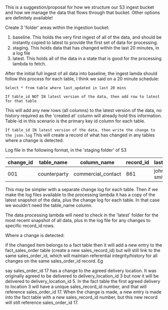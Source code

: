 This is a suggestion/proposal for how we structure our S3 ingest bucket and how we manage the data that flows through that bucket.  Other options are definitely available!


Create 3 'folder' areas within the ingestion bucket:

1. baseline.  This holds the very first ingest of all of the data, and should be instantly copied to latest to provide the first set of data for processing.
2. staging.  This holds data that has changed within the last 20 minutes, in a log file
3. latest.  This holds all of the data in a state that is good for the processing lambda to fetch. 

After the initial full ingest of all data into baseline, the ingest lamda should follow this process for each table, I think we said on a 20 minute schedule:

`Select * from table where last_updated in last 20 mins`

`If table_id NOT IN latest version of the data, then add row to latest for that table`

This will add any new rows (all columns) to the latest version of the data, no history required as the 'created at' column will already hold this information.  Table-id in this scenario is the primary key id column for each table.


`If table_id IN latest version of the data, then write the change to the json.log`
This will create a record of what has changed in any tables where a change is detected.

Log file in the following format, in the 'staging folder' of S3

|change_id |table_name |column_name |record_id |last_value |new_value | date/time_of_change |
|----------|-----------|------------|-----------|----------|----------| --------------------|
|001|counterparty|commercial_contact |861 |john smith|fred bloggs| 2021-05-19-random-time|

This may be simpler with a separate change log for each table.  Then if we make the log files available to the processing lambda it has a copy of the latest snapshot of the data, plus the change log for each table.  In that case we wouldn't need the table_name column.

The data processing lambda will need to check in the 'latest' folder for the most recent snapshot of all data, plus in the log file for any changes to specific record_id rows.

Where a change is detected:

if the changed item belongs to a fact table then it will add a new entry to the fact_sales_order table (create a new sales_record_id) but will still link to the same sales_order_id, which will maintain referential integrity/history for all changes on the same sales_order_id record.  Eg

say sales_order_id 17 has a change to the agreed delivery location.  It was originally agreed to be delivered to delivery_location_id 3 but now it will be delivered to delivery_location_id 5.
In the fact table the first agreed delivery to location 3 will have a unique sales_record_id number, and that will reference sales_order_id 17.
When the change is made, a new entry is made into the fact table with a new sales_record_id number, but this new record will still reference sales_order_id 17.

